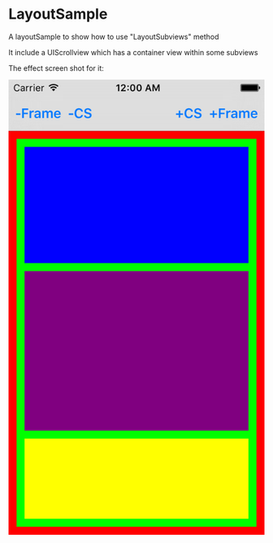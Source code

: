 # LayoutSample
A layoutSample to show how to use "LayoutSubviews" method

It include a UIScrollview which has a container view within some subviews

The effect screen shot for it:


![](https://github.com/lwnwowone/LayoutSample/raw/master/ScreenShot.png)

